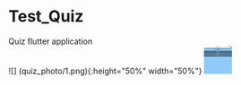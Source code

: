 # Test_Quiz
Quiz  flutter application  
![] (quiz_photo/1.png){:height="50%" width="50%"}
<img src="quiz_photo/1.png" alt="1" width="50" height="50">
